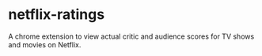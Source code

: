 # netflix-ratings
A chrome extension to view actual critic and audience scores for TV shows and movies on Netflix.
